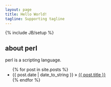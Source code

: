 ```yaml
---
layout: page
title: Hello World!
tagline: Supporting tagline
---
```

{% include JB/setup %}


## about perl
perl is a scripting language.

<ul class="posts">
  {% for post in site.posts %}
    <li><span>{{ post.date | date_to_string }}</span> &raquo; <a href="{{ BASE_PATH }}{{ post.url }}">{{ post.title }}</a></li>
  {% endfor %}
</ul>
